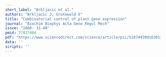```yaml
---
short_label: "Brkljacic et al."
authors: "Brkljacic J, Grotewold E"
title: "Combinatorial control of plant gene expression"
journal: "Biochim Biophys Acta Gene Regul Mech"
issue: "1860: 31-40"
pmid: 27427484
pdf: "https://www.sciencedirect.com/science/article/pii/S1874939916301377/pdfft"
data: ''
scripts: ''
---
```

